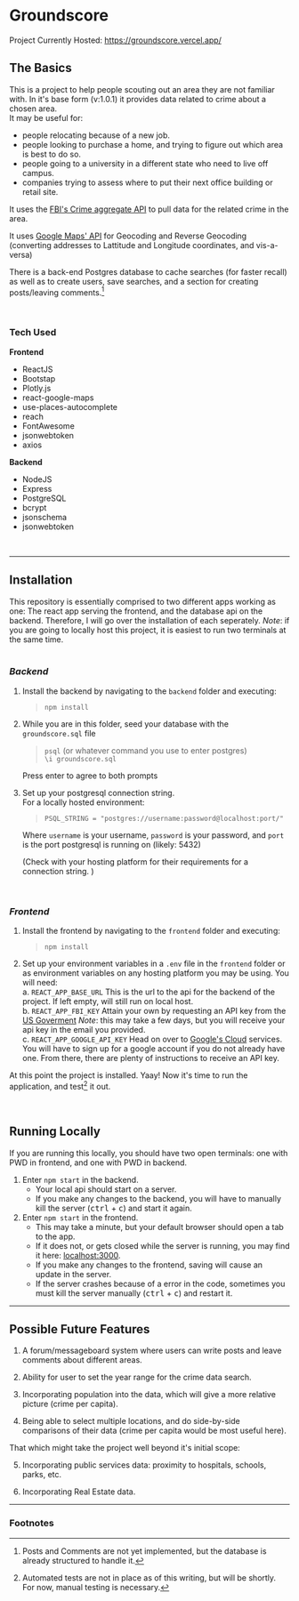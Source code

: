 # Groundscore

Project Currently Hosted: <https://groundscore.vercel.app/>

## The Basics

This is a project to help people scouting out an area they are not familiar with. In it's base form (v:1.0.1) it provides data related to crime about a chosen area.   
It may be useful for:
- people relocating because of a new job.
- people looking to purchase a home, and trying to figure out which area is best to do so.
- people going to a university in a different state who need to live off campus.
- companies trying to assess where to put their next office building or retail site.
   
   
It uses the [FBI's Crime aggregate API](https://api.usa.gov/crime/fbi/sapi/) to pull data for the related crime in the area.

It uses [Google Maps' API](https://maps.googleapis.com/maps/api "All hail the googz") for Geocoding and Reverse Geocoding (converting addresses to Lattitude and Longitude coordinates, and vis-a-versa)


There is a back-end Postgres database to cache searches (for faster recall) as well as to create users, save searches, and a section for creating posts/leaving comments.[^1]
     
<br />
     
### Tech Used

**Frontend**
- ReactJS
- Bootstap
- Plotly.js
- react-google-maps
- use-places-autocomplete
- reach
- FontAwesome
- jsonwebtoken
- axios


**Backend**
- NodeJS
- Express
- PostgreSQL
- bcrypt
- jsonschema
- jsonwebtoken

<br />

---

## Installation

This repository is essentially comprised to two different apps working as one: The react app serving the frontend, and the database api on the backend. Therefore, I will go over the installation of each seperately. *Note*: if you are going to locally host this project, it is easiest to run two terminals at the same time.   
<br />

### *Backend*

1. Install the backend by navigating to the `backend` folder and executing:
    > `npm install`    
2. While you are in this folder, seed your database with the `groundscore.sql` file
    > `psql` (or whatever command you use to enter postgres)   
    > `\i groundscore.sql`  

    Press enter to agree to both prompts   
3. Set up your postgresql connection string.   
    For a locally hosted environment:   
    > `PSQL_STRING = "postgres://username:password@localhost:port/"`   
    
    Where `username` is your username, `password` is your password, and `port` is the port postgresql is running on (likely: 5432)

    (Check with your hosting platform for their requirements for a connection string.   )

<br />

### *Frontend*

1. Install the frontend by navigating to the `frontend` folder and executing:   
    > `npm install`   
2. Set up your environment variables in a `.env` file in the `frontend` folder or as environment variables on any hosting platform you may be using. You will need:   
    a. `REACT_APP_BASE_URL` This is the url to the api for the backend of the project. If left empty, will still run on local host.   
    b. `REACT_APP_FBI_KEY` Attain your own by requesting an API key from the [US Goverment](https://api.data.gov/signup/) *Note*: this may take a few days, but you will receive your api key in the email you provided.   
    c. `REACT_APP_GOOGLE_API_KEY` Head on over to [Google's Cloud](https://cloud.google.com/) services. You will have to sign up for a google account if you do not already have one. From there, there are plenty of instructions to receive an API key.   


At this point the project is installed. Yaay! Now it's time to run the application, and test[^2] it out.

<br />

## Running Locally

If you are running this locally, you should have two open terminals: one with PWD in frontend, and one with PWD in backend.   
1. Enter `npm start` in the backend.   
    - Your local api should start on a server.   
    - If you make any changes to the backend, you will have to manually kill the server (<kbd>ctrl</kbd> + <kbd>c</kbd>) and start it again.   
2. Enter `npm start` in the frontend.  
    - This may take a minute, but your default browser should open a tab to the app.  
    - If it does not, or gets closed while the server is running, you may find it here: [localhost:3000](http://localhost:3000/). 
    - If you make any changes to the frontend, saving will cause an update in the server. 
    - If the server crashes because of a error in the code, sometimes you must kill the server manually (<kbd>ctrl</kbd> + <kbd>c</kbd>) and restart it.

---

## Possible Future Features

1. A forum/messageboard system where users can write posts and leave comments about different areas.

2. Ability for user to set the year range for the crime data search.

3. Incorporating population into the data, which will give a more relative picture (crime per capita).

4. Being able to select multiple locations, and do side-by-side comparisons of their data (crime per capita would be most useful here).

That which might take the project well beyond it's initial scope:

5. Incorporating public services data: proximity to hospitals, schools, parks, etc.

6. Incorporating Real Estate data.

---

### Footnotes

[^1]: Posts and Comments are not yet implemented, but the database is already structured to handle it.

[^2]: Automated tests are not in place as of this writing, but will be shortly. For now, manual testing is necessary.

